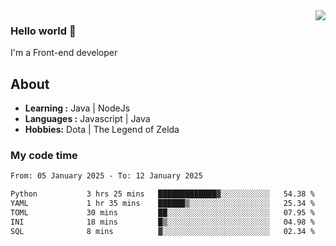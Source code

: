 <img align='right' src="https://github-readme-stats.vercel.app/api?username=jumodada&show_icons=true&theme=vue">

### Hello world 👋

I'm a Front-end developer 
    
## About
-  **Learning :** Java | NodeJs
-  **Languages :** Javascript | Java
-  **Hobbies:** Dota | The Legend of Zelda

### My code time

<!--START_SECTION:waka-->

```txt
From: 05 January 2025 - To: 12 January 2025

Python           3 hrs 25 mins   █████████████▓░░░░░░░░░░░   54.38 %
YAML             1 hr 35 mins    ██████▒░░░░░░░░░░░░░░░░░░   25.34 %
TOML             30 mins         ██░░░░░░░░░░░░░░░░░░░░░░░   07.95 %
INI              18 mins         █▒░░░░░░░░░░░░░░░░░░░░░░░   04.98 %
SQL              8 mins          ▓░░░░░░░░░░░░░░░░░░░░░░░░   02.34 %
```

<!--END_SECTION:waka-->
